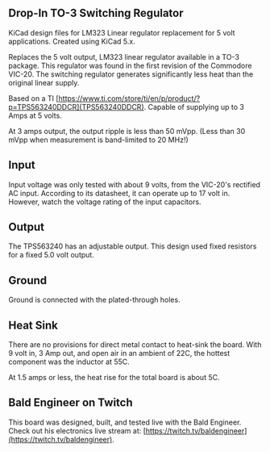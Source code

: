 ## Drop-In TO-3 Switching Regulator
KiCad design files for LM323 Linear regulator replacement for 5 volt applications. Created using KiCad 5.x.

Replaces the 5 volt output, LM323 linear regulator available in a TO-3 package. This regulator was found in the first revision of the Commodore VIC-20. The switching regulator generates significantly less heat than the original linear supply.

Based on a TI [https://www.ti.com/store/ti/en/p/product/?p=TPS563240DDCR](TPS563240DDCR). Capable of supplying up to 3 Amps at 5 volts. 

At 3 amps output, the output ripple is less than 50 mVpp. (Less than 30 mVpp when measurement is band-limited to 20 MHz!)

## Input
Input voltage was only tested with about 9 volts, from the VIC-20's rectified AC input. According to its datasheet, it can operate up to 17 volt in. However, watch the voltage rating of the input capacitors. 

## Output
The TPS563240 has an adjustable output. This design used fixed resistors for a fixed 5.0 volt output. 

## Ground
Ground is connected with the plated-through holes.

## Heat Sink
There are no provisions for direct metal contact to heat-sink the board. With 9 volt in, 3 Amp out, and open air in an ambient of 22C, the hottest component was the inductor at 55C. 

At 1.5 amps or less, the heat rise for the total board is about 5C.

## Bald Engineer on Twitch
This board was designed, built, and tested live with the Bald Engineer. Check out his electronics live stream at: [https://twitch.tv/baldengineer](https://twitch.tv/baldengineer).
